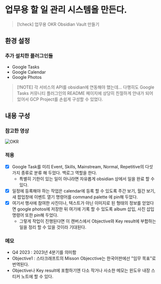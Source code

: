 # 업무용 할 일 관리 시스템을 만든다.
> [!check] 업무용 OKR Obsidian Vault 만들기

## 환경 설정
### 추가 설치한 플러그인들
- Google Tasks
- Google Calendar
- Google Photos

> [!NOTE] 각 서비스의 API를 obsidian에 연동해야 했는데...
> 다행히도 Google Tasks 커뮤니티 플러그인의 README 페이지에 상당히 친절하게 안내가 되어 있어서 GCP Project를 손쉽게 구성할 수 있었다. 


## 내용 구성
### 참고한 영상
![OKR](https://www.youtube.com/watch?app=desktop&v=eK4TjLyNmrM)

### 적용
- [x] Google Task를 미리 Event, Skills, Mainstream, Normal, Repetitive의 다섯 가지 종류로 분류 해 두었다. 백로그 역할을 한다.
	- 특별히 기한이 있는 일이 아니라면 자유롭게 obsidian 상에서 일을 완료 할 수 있다.
- [x] 일정에 등록해야 하는 작업은 calendar에 등록 할 수 있도록 주간 보기, 월간 보기, 새 팝업창에 이벤트 열기 명령어를 command palette 에 pin해 두었다.
- [x] 여기서 행사에 참여한 사진이나, 텍스트가 아닌 이미지로 된 형태의 정보를 얻었다면 google photos에 저장한 뒤 여기에 기록 할 수 있도록 album 삽입, 사진 삽입 명령어 또한 pin해 두었다.
	- 그렇게 작업이 진행된다면 이 캔버스에서 Objective와 Key result에 부합하는 일을 정리 할 수 있을 것이라 기대된다.

### 메모
- Q4 2023 : 2023년 4분기를 의미함
- Objective1 : 스타크래프트의 Misson Objecctive는 한국어판에선 "임무 목표"로 번역된다.
- Objective나 Key result에 포함하기엔 다소 작거나 사소한 메모는 윈도우 내장 스티커 노트에 할 수 있다.
